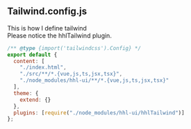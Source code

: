 ## Tailwind.config.js

This is how I define tailwind
<br>
Please notice the hhlTailwind plugin.

```js
/** @type {import('tailwindcss').Config} */
export default {
  content: [
    "./index.html",
    "./src/**/*.{vue,js,ts,jsx,tsx}",
    "./node_modules/hhl-ui/**/*.{vue,js,ts,jsx,tsx}"
  ],
  theme: {
    extend: {}
  },
  plugins: [require("./node_modules/hhl-ui/hhlTailwind")]
};
```
